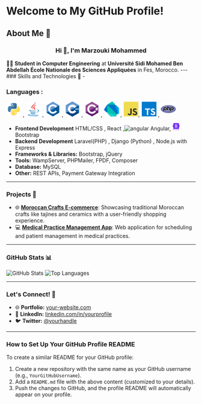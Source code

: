 
<h1> Welcome to My GitHub Profile! </h1>

<h2>About Me 🌟</h2>
<h3 align="center">Hi 👋, I'm Marzouki Mohammed</h3>
👨‍🎓 <strong>Student in Computer Engineering</strong> at <strong>Université Sidi Mohamed Ben Abdellah École Nationale des Sciences Appliquées</strong> in Fes, Morocco.
---
### Skills and Technologies 🚀 
- <h3>Languages :</h3>
<img src="https://raw.githubusercontent.com/devicons/devicon/master/icons/python/python-original.svg" alt="Python" width="40" height="40" /> , <img src="https://raw.githubusercontent.com/devicons/devicon/master/icons/java/java-original.svg" alt="Java" width="40" height="40" /> , <img src="https://raw.githubusercontent.com/devicons/devicon/master/icons/c/c-original.svg" alt="C" width="40" height="40" /> , <img src="https://raw.githubusercontent.com/devicons/devicon/master/icons/cplusplus/cplusplus-original.svg" alt="C++" width="40" height="40" /> , <img src="https://raw.githubusercontent.com/devicons/devicon/master/icons/csharp/csharp-original.svg" alt="C#" width="40" height="40" /> , <img src="https://raw.githubusercontent.com/devicons/devicon/master/icons/dart/dart-original.svg" alt="Dart" width="40" height="40" /> , <img src="https://raw.githubusercontent.com/devicons/devicon/master/icons/javascript/javascript-original.svg" alt="JavaScript" width="40" height="40" />, <img src="https://raw.githubusercontent.com/devicons/devicon/master/icons/typescript/typescript-original.svg" alt="TypeScript" width="40" height="40" /> , <img src="https://raw.githubusercontent.com/devicons/devicon/master/icons/php/php-original.svg" alt="PHP" width="40" height="40" /> 




- **Frontend Development** HTML/CSS , React ,<img src="https://angular.io/assets/images/logos/angular/angular.svg" alt="angular" width="20" height="20"/> Angular, <img src="https://raw.githubusercontent.com/devicons/devicon/master/icons/bootstrap/bootstrap-plain-wordmark.svg" alt="bootstrap" width="20" height="20"/>Bootstrap
- **Backend Development** Laravel(PHP) , Django (Python) , Node.js with Express
- **Frameworks & Libraries:** Bootstrap, jQuery
- **Tools:** WampServer, PHPMailer, FPDF, Composer
- **Database:** MySQL
- **Other:** REST APIs, Payment Gateway Integration



---

### Projects 📂
- 🌐 **[Moroccan Crafts E-commerce](#)**: Showcasing traditional Moroccan crafts like tajines and ceramics with a user-friendly shopping experience.
- 💻 **[Medical Practice Management App](#)**: Web application for scheduling and patient management in medical practices.

---

### GitHub Stats 📊
![GitHub Stats](https://github-readme-stats.vercel.app/api?username=YourGitHubUsername&show_icons=true&theme=radical)
![Top Languages](https://github-readme-stats.vercel.app/api/top-langs/?username=YourGitHubUsername&layout=compact&theme=radical)

---

### Let's Connect! 🤝
- 🌐 **Portfolio:** [your-website.com](#)
- 💼 **LinkedIn:** [linkedin.com/in/yourprofile](#)
- 🐦 **Twitter:** [@yourhandle](#)

---

### How to Set Up Your GitHub Profile README
To create a similar README for your GitHub profile:
1. Create a new repository with the same name as your GitHub username (e.g., `YourGitHubUsername`).
2. Add a `README.md` file with the above content (customized to your details).
3. Push the changes to GitHub, and the profile README will automatically appear on your profile.
